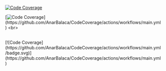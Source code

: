 
[![Code Coverage](https://img.shields.io/badge/Code%20Coverage-86%25-success?style=flat?color=black&color=red)](https://github.com/AnarBalaca/CodeCoverage/actions/workflows/main.yml)
<br>

[![Code Coverage]([https://i4.hurimg.com/i/hurriyet/75/0x0/5f51676f0f254426f43fc82f.jpg](https://galeri13.uludagsozluk.com/694/internet-mahir_1201478.jpg))](https://github.com/AnarBalaca/CodeCoverage/actions/workflows/main.yml)
<br>

<br>
[![Code Coverage](https://github.com/AnarBalaca/CodeCoverage/actions/workflows/main.yml/badge.svg)](https://github.com/AnarBalaca/CodeCoverage/actions/workflows/main.yml)
